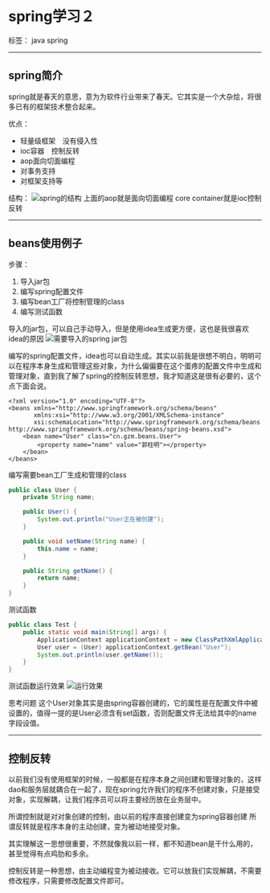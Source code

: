 ﻿# spring学习２

标签： java spring


----------
## spring简介 ##
spring就是春天的意思，意为为软件行业带来了春天。它其实是一个大杂烩，将很多已有的框架技术整合起来。

优点：

 - 轻量级框架　没有侵入性
 - ioc容器　控制反转
 - aop面向切面编程
 - 对事务支持
 - 对框架支持等

结构：
![spring的结构][1]
上面的aop就是面向切面编程
core container就是ioc控制反转



----------
## beans使用例子 ##
步骤：

 1. 导入jar包
 2. 编写spring配置文件
 3. 编写bean工厂将控制管理的class
 4. 编写测试函数

导入的jar包，可以自己手动导入，但是使用idea生成更方便，这也是我很喜欢idea的原因
![需要导入的spring jar包][2]

编写的spring配置文件，idea也可以自动生成。其实以前我是很想不明白，明明可以在程序本身生成和管理这些对象，为什么偏偏要在这个蛋疼的配置文件中生成和管理对象，直到我了解了spring的控制反转思想，我才知道这是很有必要的，这个点下面会说。
```
<?xml version="1.0" encoding="UTF-8"?>
<beans xmlns="http://www.springframework.org/schema/beans"
       xmlns:xsi="http://www.w3.org/2001/XMLSchema-instance"
       xsi:schemaLocation="http://www.springframework.org/schema/beans http://www.springframework.org/schema/beans/spring-beans.xsd">
    <bean name="User" class="cn.gzm.beans.User">
        <property name="name" value="郭柱明"></property>
    </bean>
</beans>
```

编写需要bean工厂生成和管理的class
```java
public class User {
    private String name;

    public User() {
        System.out.println("User正在被创建");
    }

    public void setName(String name) {
        this.name = name;
    }

    public String getName() {
        return name;
    }
}
```

测试函数
```java
public class Test {
    public static void main(String[] args) {
        ApplicationContext applicationContext = new ClassPathXmlApplicationContext("beans.xml");
        User user = (User) applicationContext.getBean("User");
        System.out.println(user.getName());
    }
}
```

测试函数运行效果
![运行效果][3]


思考问题
这个User对象其实是由spring容器创建的，它的属性是在配置文件中被设置的，值得一提的是User必须含有set函数，否则配置文件无法给其中的name字段设值。


----------
## 控制反转 ##
以前我们没有使用框架的时候，一般都是在程序本身之间创建和管理对象的，这样dao和服务层就耦合在一起了，现在spring允许我们的程序不创建对象，只是接受对象，实现解耦，让我们程序员可以将主要经历放在业务层中。

所谓控制就是对对象创建的控制，由以前的程序直接创建变为spring容器创建
所谓反转就是程序本身的主动创建，变为被动地接受对象。

其实理解这一思想很重要，不然就像我以前一样，都不知道bean是干什么用的，甚至觉得有点鸡肋和多余。

控制反转是一种思想，由主动编程变为被动接收。它可以放我们实现解耦，不需要修改程序，只需要修改配置文件即可。

  [1]: https://docs.spring.io/spring/docs/4.3.22.RELEASE/spring-framework-reference/htmlsingle/images/spring-overview.png
  [2]: http://static.zybuluo.com/gzm1997/h8bth4ekxvnh1znn9ey0easp/image.png
  [3]: http://static.zybuluo.com/gzm1997/a1r472cs34jmwoz37ru1f81c/image.png
